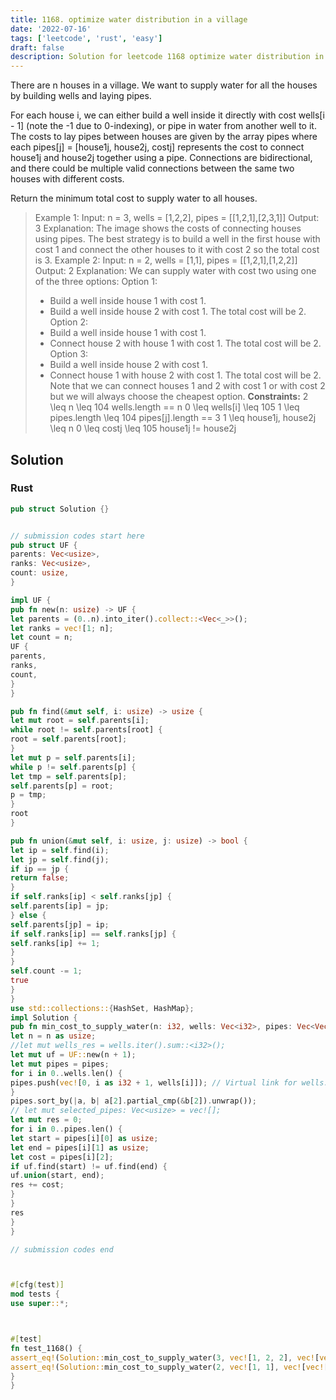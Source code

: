 ```yaml
---
title: 1168. optimize water distribution in a village
date: '2022-07-16'
tags: ['leetcode', 'rust', 'easy']
draft: false
description: Solution for leetcode 1168 optimize water distribution in a village
---
```



There are n houses in a village. We want to supply water for all the houses by building wells and laying pipes.



For each house i, we can either build a well inside it directly with cost wells[i - 1] (note the -1 due to 0-indexing), or pipe in water from another well to it. The costs to lay pipes between houses are given by the array pipes where each pipes[j] <TeX>=</TeX> [house1j, house2j, costj] represents the cost to connect house1j and house2j together using a pipe. Connections are bidirectional, and there could be multiple valid connections between the same two houses with different costs.



Return the minimum total cost to supply water to all houses.







> Example 1:
> Input: n <TeX>=</TeX> 3, wells <TeX>=</TeX> [1,2,2], pipes <TeX>=</TeX> [[1,2,1],[2,3,1]]
> Output: 3
> Explanation: The image shows the costs of connecting houses using pipes.
> The best strategy is to build a well in the first house with cost 1 and connect the other houses to it with cost 2 so the total cost is 3.
> Example 2:
> Input: n <TeX>=</TeX> 2, wells <TeX>=</TeX> [1,1], pipes <TeX>=</TeX> [[1,2,1],[1,2,2]]
> Output: 2
> Explanation: We can supply water with cost two using one of the three options:
> Option 1:
>   - Build a well inside house 1 with cost 1.
>   - Build a well inside house 2 with cost 1.
> The total cost will be 2.
> Option 2:
>   - Build a well inside house 1 with cost 1.
>   - Connect house 2 with house 1 with cost 1.
> The total cost will be 2.
> Option 3:
>   - Build a well inside house 2 with cost 1.
>   - Connect house 1 with house 2 with cost 1.
> The total cost will be 2.
> Note that we can connect houses 1 and 2 with cost 1 or with cost 2 but we will always choose the cheapest option.
**Constraints:**
> 2 <TeX>\leq</TeX> n <TeX>\leq</TeX> 104
> wells.length <TeX>=</TeX><TeX>=</TeX> n
> 0 <TeX>\leq</TeX> wells[i] <TeX>\leq</TeX> 105
> 1 <TeX>\leq</TeX> pipes.length <TeX>\leq</TeX> 104
> pipes[j].length <TeX>=</TeX><TeX>=</TeX> 3
> 1 <TeX>\leq</TeX> house1j, house2j <TeX>\leq</TeX> n
> 0 <TeX>\leq</TeX> costj <TeX>\leq</TeX> 105
> house1j !<TeX>=</TeX> house2j


## Solution


### Rust
```rust
pub struct Solution {}


// submission codes start here
pub struct UF {
parents: Vec<usize>,
ranks: Vec<usize>,
count: usize,
}

impl UF {
pub fn new(n: usize) -> UF {
let parents = (0..n).into_iter().collect::<Vec<_>>();
let ranks = vec![1; n];
let count = n;
UF {
parents,
ranks,
count,
}
}

pub fn find(&mut self, i: usize) -> usize {
let mut root = self.parents[i];
while root != self.parents[root] {
root = self.parents[root];
}
let mut p = self.parents[i];
while p != self.parents[p] {
let tmp = self.parents[p];
self.parents[p] = root;
p = tmp;
}
root
}

pub fn union(&mut self, i: usize, j: usize) -> bool {
let ip = self.find(i);
let jp = self.find(j);
if ip == jp {
return false;
}
if self.ranks[ip] < self.ranks[jp] {
self.parents[ip] = jp;
} else {
self.parents[jp] = ip;
if self.ranks[ip] == self.ranks[jp] {
self.ranks[ip] += 1;
}
}
self.count -= 1;
true
}
}
use std::collections::{HashSet, HashMap};
impl Solution {
pub fn min_cost_to_supply_water(n: i32, wells: Vec<i32>, pipes: Vec<Vec<i32>>) -> i32 {
let n = n as usize;
//let mut wells_res = wells.iter().sum::<i32>();
let mut uf = UF::new(n + 1);
let mut pipes = pipes;
for i in 0..wells.len() {
pipes.push(vec![0, i as i32 + 1, wells[i]]); // Virtual link for wells.
}
pipes.sort_by(|a, b| a[2].partial_cmp(&b[2]).unwrap());
// let mut selected_pipes: Vec<usize> = vec![];
let mut res = 0;
for i in 0..pipes.len() {
let start = pipes[i][0] as usize;
let end = pipes[i][1] as usize;
let cost = pipes[i][2];
if uf.find(start) != uf.find(end) {
uf.union(start, end);
res += cost;
}
}
res
}
}

// submission codes end



#[cfg(test)]
mod tests {
use super::*;



#[test]
fn test_1168() {
assert_eq!(Solution::min_cost_to_supply_water(3, vec![1, 2, 2], vec![vec![1,2,1],vec![2,3,1]]), 3);
assert_eq!(Solution::min_cost_to_supply_water(2, vec![1, 1], vec![vec![1,2,1],vec![1,2,2]]), 2);
}
}

```
